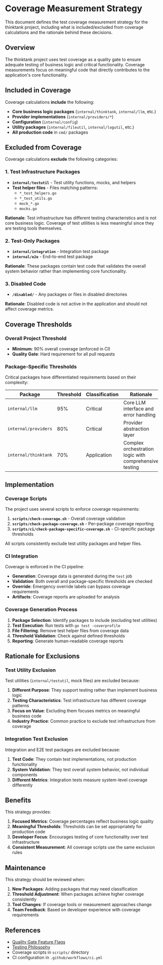 # Coverage Measurement Strategy

This document defines the test coverage measurement strategy for the thinktank project, including what is included/excluded from coverage calculations and the rationale behind these decisions.

## Overview

The thinktank project uses test coverage as a quality gate to ensure adequate testing of business logic and critical functionality. Coverage measurements focus on meaningful code that directly contributes to the application's core functionality.

## Included in Coverage

Coverage calculations **include** the following:

- **Core business logic packages** (`internal/thinktank`, `internal/llm`, etc.)
- **Provider implementations** (`internal/providers/*`)
- **Configuration** (`internal/config`)
- **Utility packages** (`internal/fileutil`, `internal/logutil`, etc.)
- **All production code** in `cmd/` packages

## Excluded from Coverage

Coverage calculations **exclude** the following categories:

### 1. Test Infrastructure Packages

- **`internal/testutil`** - Test utility functions, mocks, and helpers
- **Test helper files** - Files matching patterns:
  - `*_test_helpers.go`
  - `*_test_utils.go`
  - `mock_*.go`
  - `mocks.go`

**Rationale**: Test infrastructure has different testing characteristics and is not core business logic. Coverage of test utilities is less meaningful since they are testing tools themselves.

### 2. Test-Only Packages

- **`internal/integration`** - Integration test package
- **`internal/e2e`** - End-to-end test package

**Rationale**: These packages contain test code that validates the overall system behavior rather than implementing core functionality.

### 3. Disabled Code

- **`/disabled/`** - Any packages or files in disabled directories

**Rationale**: Disabled code is not active in the application and should not affect coverage metrics.

## Coverage Thresholds

### Overall Project Threshold

- **Minimum**: 90% overall coverage (enforced in CI)
- **Quality Gate**: Hard requirement for all pull requests

### Package-Specific Thresholds

Critical packages have differentiated requirements based on their complexity:

| Package | Threshold | Classification | Rationale |
|---------|-----------|----------------|-----------|
| `internal/llm` | 95% | Critical | Core LLM interface and error handling |
| `internal/providers` | 80% | Critical | Provider abstraction layer |
| `internal/thinktank` | 70% | Application | Complex orchestration logic with comprehensive testing |

## Implementation

### Coverage Scripts

The project uses several scripts to enforce coverage requirements:

1. **`scripts/check-coverage.sh`** - Overall coverage validation
2. **`scripts/check-package-coverage.sh`** - Per-package coverage reporting
3. **`scripts/ci/check-package-specific-coverage.sh`** - CI-specific package thresholds

All scripts consistently exclude test utility packages and helper files.

### CI Integration

Coverage is enforced in the CI pipeline:

- **Generation**: Coverage data is generated during the `test` job
- **Validation**: Both overall and package-specific thresholds are checked
- **Override**: Emergency override labels can bypass coverage requirements
- **Artifacts**: Coverage reports are uploaded for analysis

### Coverage Generation Process

1. **Package Selection**: Identify packages to include (excluding test utilities)
2. **Test Execution**: Run tests with `go test -coverprofile`
3. **File Filtering**: Remove test helper files from coverage data
4. **Threshold Validation**: Check against defined thresholds
5. **Reporting**: Generate human-readable coverage reports

## Rationale for Exclusions

### Test Utility Exclusion

Test utilities (`internal/testutil`, mock files) are excluded because:

1. **Different Purpose**: They support testing rather than implement business logic
2. **Testing Characteristics**: Test infrastructure has different coverage patterns
3. **Focus on Value**: Excluding them focuses metrics on meaningful business code
4. **Industry Practice**: Common practice to exclude test infrastructure from coverage

### Integration Test Exclusion

Integration and E2E test packages are excluded because:

1. **Test Code**: They contain test implementations, not production functionality
2. **System Validation**: They test overall system behavior, not individual components
3. **Different Metrics**: Integration tests measure system-level coverage differently

## Benefits

This strategy provides:

1. **Focused Metrics**: Coverage percentages reflect business logic quality
2. **Meaningful Thresholds**: Thresholds can be set appropriately for production code
3. **Developer Focus**: Encourages testing of core functionality over test infrastructure
4. **Consistent Measurement**: All coverage scripts use the same exclusion rules

## Maintenance

This strategy should be reviewed when:

1. **New Packages**: Adding packages that may need classification
2. **Threshold Adjustment**: When packages achieve higher coverage consistently
3. **Tool Changes**: If coverage tools or measurement approaches change
4. **Team Feedback**: Based on developer experience with coverage requirements

## References

- [Quality Gate Feature Flags](./QUALITY_GATE_FEATURE_FLAGS.md)
- [Testing Philosophy](../DEVELOPMENT_PHILOSOPHY.md)
- Coverage scripts in `scripts/` directory
- CI configuration in `.github/workflows/ci.yml`
